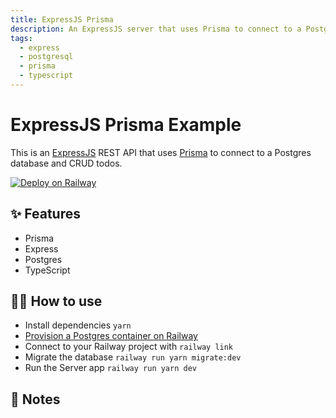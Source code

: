 ```yaml
---
title: ExpressJS Prisma
description: An ExpressJS server that uses Prisma to connect to a PostgreSQL database
tags:
  - express
  - postgresql
  - prisma
  - typescript
---
```


# ExpressJS Prisma Example

This is an [ExpressJS](https://expressjs.com/) REST API that uses [Prisma](https://www.prisma.io/) to connect to a Postgres database and CRUD todos.

[![Deploy on Railway](https://railway.app/button.svg)](https://railway.app/new/template/LqCw_O)

## ✨ Features

- Prisma
- Express
- Postgres
- TypeScript

## 💁‍♀️ How to use

- Install dependencies `yarn`
- [Provision a Postgres container on Railway](https://dev.new)
- Connect to your Railway project with `railway link`
- Migrate the database `railway run yarn migrate:dev`
- Run the Server app `railway run yarn dev`

## 📝 Notes
